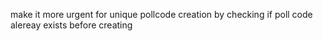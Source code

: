 make it more urgent for unique pollcode creation by checking if poll code alereay exists before creating